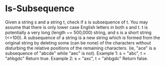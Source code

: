 # Is-Subsequence
Given a string s and a string t, check if s is subsequence of t.  You may assume that there is only lower case English letters in both s and t. t is potentially a very long (length ~= 500,000) string, and s is a short string (&lt;=100).  A subsequence of a string is a new string which is formed from the original string by deleting some (can be none) of the characters without disturbing the relative positions of the remaining characters. (ie, "ace" is a subsequence of "abcde" while "aec" is not).  Example 1: s = "abc", t = "ahbgdc"  Return true.  Example 2: s = "axc", t = "ahbgdc"  Return false.

